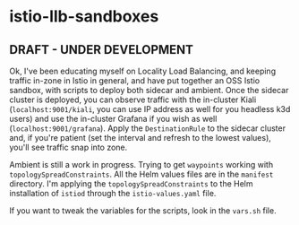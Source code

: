 # istio-llb-sandboxes

## DRAFT - UNDER DEVELOPMENT

Ok, I've been educating myself on Locality Load Balancing, and keeping traffic in-zone in Istio in general, and have put together an OSS Istio sandbox, with scripts to deploy both sidecar and ambient.  Once the sidecar cluster is deployed, you can observe traffic with the in-cluster Kiali (`localhost:9001/kiali`, you can use IP address as well for you headless k3d users) and use the in-cluster Grafana if you wish as well (`localhost:9001/grafana`).  Apply the `DestinationRule` to the sidecar cluster and, if you're patient (set the interval and refresh to the lowest values), you'll see traffic snap into zone.

Ambient is still a work in progress.  Trying to get `waypoints` working with `topologySpreadConstraints`.  All the Helm values files are in the `manifest` directory.  I'm applying the `topologySpreadConstraints` to the Helm installation of `istiod` through the `istio-values.yaml` file.

If you want to tweak the variables for the scripts, look in the `vars.sh` file.